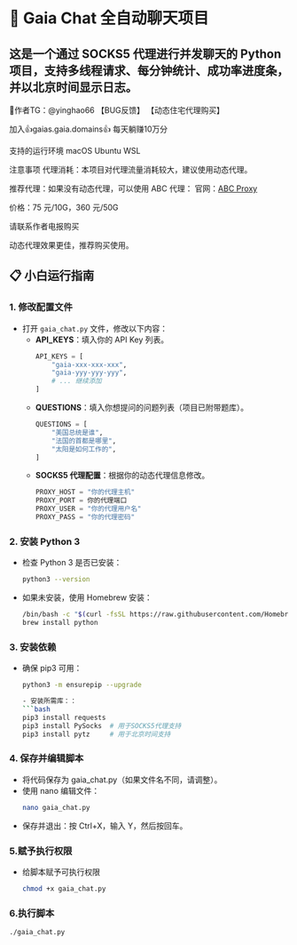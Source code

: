 # 🌟 Gaia Chat 全自动聊天项目 

这是一个通过 SOCKS5 代理进行并发聊天的 Python 项目，支持多线程请求、每分钟统计、成功率进度条，并以北京时间显示日志。
---

 🌹作者TG：@yinghao66     【BUG反馈】    【动态住宅代理购买】 

 加入👍gaias.gaia.domains👍     每天躺赚10万分
 
 支持的运行环境 macOS Ubuntu WSL

 注意事项
代理消耗：本项目对代理流量消耗较大，建议使用动态代理。

推荐代理：如果没有动态代理，可以使用 ABC 代理：
官网：[ABC Proxy](https://www.abcproxy.com/?code=RYPC0RI9)

价格：75 元/10G，360 元/50G

请联系作者电报购买    

动态代理效果更佳，推荐购买使用。

## 📋 小白运行指南

### 1. 修改配置文件
- 打开 `gaia_chat.py` 文件，修改以下内容：
  - **API_KEYS**：填入你的 API Key 列表。
    ```python
    API_KEYS = [
        "gaia-xxx-xxx-xxx",
        "gaia-yyy-yyy-yyy",
        # ... 继续添加
    ]
    ```
  - **QUESTIONS**：填入你想提问的问题列表（项目已附带题库）。
    ```python
    QUESTIONS = [
        "美国总统是谁",
        "法国的首都是哪里",
        "太阳是如何工作的",
    ]
    ```
  - **SOCKS5 代理配置**：根据你的动态代理信息修改。
    ```python
    PROXY_HOST = "你的代理主机"
    PROXY_PORT = 你的代理端口
    PROXY_USER = "你的代理用户名"
    PROXY_PASS = "你的代理密码"
    ```

### 2. 安装 Python 3
- 检查 Python 3 是否已安装：
  ```bash
  python3 --version

- 如果未安装，使用 Homebrew 安装：
  ```bash
  /bin/bash -c "$(curl -fsSL https://raw.githubusercontent.com/Homebrew/install/HEAD/install.sh)"
  brew install python

### 3. 安装依赖
- 确保 pip3 可用：
  ```bash
  python3 -m ensurepip --upgrade

  - 安装所需库：：
  ```bash
  pip3 install requests
  pip3 install PySocks  # 用于SOCKS5代理支持
  pip3 install pytz     # 用于北京时间支持

### 4. 保存并编辑脚本
- 将代码保存为 gaia_chat.py（如果文件名不同，请调整）。
- 使用 nano 编辑文件：
  ```bash
  nano gaia_chat.py
- 保存并退出：按 Ctrl+X，输入 Y，然后按回车。

### 5.赋予执行权限
- 给脚本赋予可执行权限
  ```bash
  chmod +x gaia_chat.py

### 6.执行脚本
  ```bash
  ./gaia_chat.py
